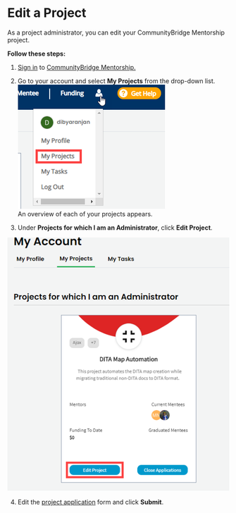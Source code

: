 # Edit a Project

As a project administrator, you can edit your CommunityBridge Mentorship project.

**Follow these steps:**

 1. [Sign in](../../../sso/sign-in/) to [CommunityBridge Mentorship.](https://people.communitybridge.org/)

2. Go to your account and select **My Projects** from the drop-down list.  
 ![](../../../.gitbook/assets/my-projects.png)   
An overview of each of your projects appears.

3. Under **Projects for which I am an Administrator**, click **Edit Project**.

![](../../../.gitbook/assets/edit-project.png)

4. Edit the [project application](enroll-your-project/mentorship-project-application.md) form and click **Submit**.

